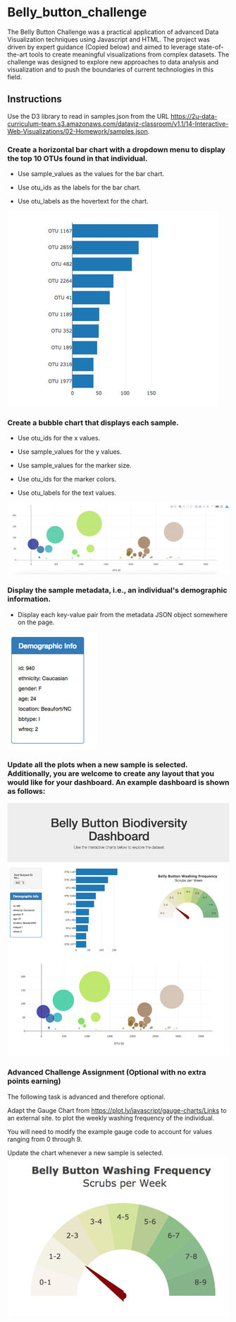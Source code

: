 # Belly_button_challenge
 The Belly Button Challenge was a practical application of advanced Data Visualization techniques using Javascript and HTML. The project was driven by expert guidance (Copied below) and aimed to leverage state-of-the-art tools to create meaningful visualizations from complex datasets. The challenge was designed to explore new approaches to data analysis and visualization and to push the boundaries of current technologies in this field. 

## Instructions


Use the D3 library to read in samples.json from the URL https://2u-data-curriculum-team.s3.amazonaws.com/dataviz-classroom/v1.1/14-Interactive-Web-Visualizations/02-Homework/samples.json.

### Create a horizontal bar chart with a dropdown menu to display the top 10 OTUs found in that individual.

* Use sample_values as the values for the bar chart.

* Use otu_ids as the labels for the bar chart.

* Use otu_labels as the hovertext for the chart.

![](images/hw01.png)

### Create a bubble chart that displays each sample.

* Use otu_ids for the x values.

* Use sample_values for the y values.

* Use sample_values for the marker size.

* Use otu_ids for the marker colors.

* Use otu_labels for the text values.

![](images/bubble_chart.png)

### Display the sample metadata, i.e., an individual's demographic information.

* Display each key-value pair from the metadata JSON object somewhere on the page.

![](images/hw03.png)

### Update all the plots when a new sample is selected. Additionally, you are welcome to create any layout that you would like for your dashboard. An example dashboard is shown as follows:

![](images/hw02.png)


### Advanced Challenge Assignment (Optional with no extra points earning)
The following task is advanced and therefore optional.

Adapt the Gauge Chart from https://plot.ly/javascript/gauge-charts/Links to an external site. to plot the weekly washing frequency of the individual.

You will need to modify the example gauge code to account for values ranging from 0 through 9.

Update the chart whenever a new sample is selected.
![](images/gauge.png)



